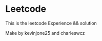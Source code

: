 # Leetcode
This is the leetcode Experience &amp;&amp;  solution


Make by kevinjone25 and charleswcz

